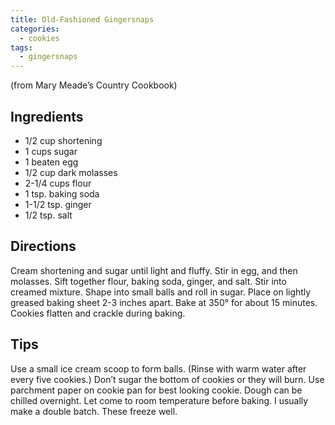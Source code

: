 ```yaml
---
title: Old-Fashioned Gingersnaps
categories:
  - cookies
tags:
  - gingersnaps
---
```


(from Mary Meade’s Country Cookbook)

## Ingredients

- 1/2 cup shortening
- 1 cups sugar 
- 1 beaten egg
- 1/2 cup dark molasses
- 2-1/4 cups flour
- 1 tsp. baking soda
- 1-1/2 tsp. ginger
- 1/2 tsp. salt

## Directions

Cream shortening and sugar until light and fluffy. Stir in egg, and then molasses. Sift together
flour, baking soda, ginger, and salt. Stir into creamed mixture. Shape into small balls and roll in
sugar. Place on lightly greased baking sheet 2-3 inches apart. Bake at 350° for about 15
minutes. Cookies flatten and crackle during baking.

## Tips

Use a small ice cream scoop to form balls. (Rinse with warm water after every five
cookies.) Don’t sugar the bottom of cookies or they will burn. Use parchment paper on cookie
pan for best looking cookie. Dough can be chilled overnight. Let come to room temperature
before baking. I usually make a double batch. These freeze well.
